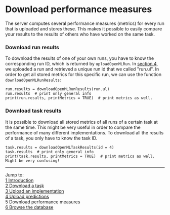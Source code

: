 Download performance measures
=============================

The server computes several performance measures (metrics) for every run that is uploaded and stores these. This makes it possible to easily compare your results to the results of others who have worked on the same task. 

### Download run results
To download the results of one of your own runs, you have to know the corresponding run ID, which is returned by `uploadOpenMLRun`. In [section 4](4-Upload-predictions.md), we uploaded a run and retrieved a unique run id that we called "run.ul". In order to get all stored metrics for this specific run, we can use the function `downloadOpenMLRunResults`:


```splus
run.results = downloadOpenMLRunResults(run.ul)
run.results  # print only general info
print(run.results, printMetrics = TRUE)  # print metrics as well.
```

### Download task results
It is possible to download all stored metrics of all runs of a certain task at the same time. This might be very useful in order to compare the performance of many different implementations. To download all the results of a task, you only have to know the task ID. 


```splus
task.results = downloadOpenMLTaskResults(id = 4)
task.results  # print only general info
print(task.results, printMetrics = TRUE)  # print metrics as well. Might be very confusing!
```

----------------------------------------------------------------------------------------------------------------------
Jump to:   
[1 Introduction](1-Introduction.md)  
[2 Download a task](2-Download-a-task.md)  
[3 Upload an implementation](3-Upload-an-implementation.md)  
[4 Upload predictions](4-Upload-predictions.md)  
5 Download performance measures  
[6 Browse the database](6-Browse-the-database.md)
